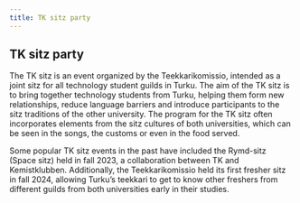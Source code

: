 ```yaml
---
title: TK sitz party
---
```

## TK sitz party

The TK sitz is an event organized by the Teekkarikomissio, intended as a joint sitz for all technology student guilds in Turku. The aim of the TK sitz is to bring together technology students from Turku, helping them form new relationships, reduce language barriers and introduce participants to the sitz traditions of the other university. The program for the TK sitz often incorporates elements from the sitz cultures of both universities, which can be seen in the songs, the customs or even in the food served.

Some popular TK sitz events in the past have included the Rymd-sitz (Space sitz) held in fall 2023, a collaboration between TK and Kemistklubben. Additionally, the Teekkarikomissio held its first fresher sitz in fall 2024, allowing Turku’s teekkari to get to know other freshers from different guilds from both universities early in their studies.
